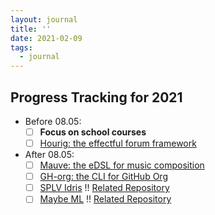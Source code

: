 ```yaml
---
layout: journal
title: ''
date: 2021-02-09
tags:
  - journal
---
```


## Progress Tracking for 2021

- Before 08.05:
  - [ ] **Focus on school courses**
  - [ ] [Hourig: the effectful forum framework](https://github.com/raptazure/hourig)

- After 08.05:
  - [ ] [Mauve: the eDSL for music composition](https://github.com/raptazure/mauve)
  - [ ] [GH-org: the CLI for GitHub Org](https://github.com/raptazure/ghorg-cli)
  - [ ] [SPLV Idris](https://raptazure.github.io/posts/splv-20) !! [Related Repository](https://github.com/raptazure/kweh)
  - [ ] [Maybe ML](https://raptazure.github.io/posts/maybe-ml) !! [Related Repository](https://github.com/raptazure/stlc)
